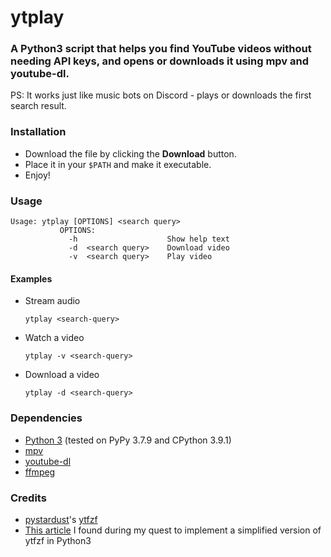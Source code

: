 # ytplay

### A Python3 script that helps you find YouTube videos without needing API keys, and opens or downloads it using mpv and youtube-dl.

PS: It works just like music bots on Discord - plays or downloads the first search result.

### Installation
- Download the file by clicking the **Download** button.
- Place it in your `$PATH` and make it executable.
- Enjoy!

### Usage
```
Usage: ytplay [OPTIONS] <search query>
           OPTIONS:
             -h                    Show help text
             -d  <search query>    Download video
             -v  <search query>    Play video
```

#### Examples
- Stream audio

	`ytplay <search-query>`

- Watch a video

	`ytplay -v <search-query>`

- Download a video

	`ytplay -d <search-query>`

### Dependencies
- [Python 3](https://www.python.org/downloads/) (tested on PyPy 3.7.9 and CPython 3.9.1)
- [mpv](https://github.com/mpv-player/mpv)
- [youtube-dl](https://github.com/ytdl-org/youtube-dl)
- [ffmpeg](https://github.com/FFmpeg/FFmpeg)

### Credits
- [pystardust](https://github.com/pystardust)'s [ytfzf](https://github.com/pystardust/ytfzf)
- [This article](https://www.codeproject.com/articles/873060/python-search-youtube-for-video) I found during my quest to implement a simplified version of ytfzf in Python3
